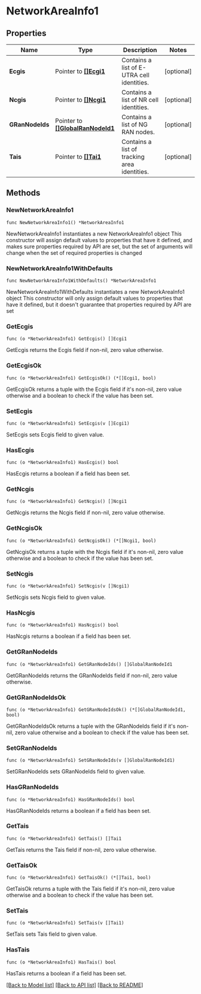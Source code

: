# NetworkAreaInfo1

## Properties

Name | Type | Description | Notes
------------ | ------------- | ------------- | -------------
**Ecgis** | Pointer to [**[]Ecgi1**](Ecgi1.md) | Contains a list of E-UTRA cell identities. | [optional] 
**Ncgis** | Pointer to [**[]Ncgi1**](Ncgi1.md) | Contains a list of NR cell identities. | [optional] 
**GRanNodeIds** | Pointer to [**[]GlobalRanNodeId1**](GlobalRanNodeId1.md) | Contains a list of NG RAN nodes. | [optional] 
**Tais** | Pointer to [**[]Tai1**](Tai1.md) | Contains a list of tracking area identities. | [optional] 

## Methods

### NewNetworkAreaInfo1

`func NewNetworkAreaInfo1() *NetworkAreaInfo1`

NewNetworkAreaInfo1 instantiates a new NetworkAreaInfo1 object
This constructor will assign default values to properties that have it defined,
and makes sure properties required by API are set, but the set of arguments
will change when the set of required properties is changed

### NewNetworkAreaInfo1WithDefaults

`func NewNetworkAreaInfo1WithDefaults() *NetworkAreaInfo1`

NewNetworkAreaInfo1WithDefaults instantiates a new NetworkAreaInfo1 object
This constructor will only assign default values to properties that have it defined,
but it doesn't guarantee that properties required by API are set

### GetEcgis

`func (o *NetworkAreaInfo1) GetEcgis() []Ecgi1`

GetEcgis returns the Ecgis field if non-nil, zero value otherwise.

### GetEcgisOk

`func (o *NetworkAreaInfo1) GetEcgisOk() (*[]Ecgi1, bool)`

GetEcgisOk returns a tuple with the Ecgis field if it's non-nil, zero value otherwise
and a boolean to check if the value has been set.

### SetEcgis

`func (o *NetworkAreaInfo1) SetEcgis(v []Ecgi1)`

SetEcgis sets Ecgis field to given value.

### HasEcgis

`func (o *NetworkAreaInfo1) HasEcgis() bool`

HasEcgis returns a boolean if a field has been set.

### GetNcgis

`func (o *NetworkAreaInfo1) GetNcgis() []Ncgi1`

GetNcgis returns the Ncgis field if non-nil, zero value otherwise.

### GetNcgisOk

`func (o *NetworkAreaInfo1) GetNcgisOk() (*[]Ncgi1, bool)`

GetNcgisOk returns a tuple with the Ncgis field if it's non-nil, zero value otherwise
and a boolean to check if the value has been set.

### SetNcgis

`func (o *NetworkAreaInfo1) SetNcgis(v []Ncgi1)`

SetNcgis sets Ncgis field to given value.

### HasNcgis

`func (o *NetworkAreaInfo1) HasNcgis() bool`

HasNcgis returns a boolean if a field has been set.

### GetGRanNodeIds

`func (o *NetworkAreaInfo1) GetGRanNodeIds() []GlobalRanNodeId1`

GetGRanNodeIds returns the GRanNodeIds field if non-nil, zero value otherwise.

### GetGRanNodeIdsOk

`func (o *NetworkAreaInfo1) GetGRanNodeIdsOk() (*[]GlobalRanNodeId1, bool)`

GetGRanNodeIdsOk returns a tuple with the GRanNodeIds field if it's non-nil, zero value otherwise
and a boolean to check if the value has been set.

### SetGRanNodeIds

`func (o *NetworkAreaInfo1) SetGRanNodeIds(v []GlobalRanNodeId1)`

SetGRanNodeIds sets GRanNodeIds field to given value.

### HasGRanNodeIds

`func (o *NetworkAreaInfo1) HasGRanNodeIds() bool`

HasGRanNodeIds returns a boolean if a field has been set.

### GetTais

`func (o *NetworkAreaInfo1) GetTais() []Tai1`

GetTais returns the Tais field if non-nil, zero value otherwise.

### GetTaisOk

`func (o *NetworkAreaInfo1) GetTaisOk() (*[]Tai1, bool)`

GetTaisOk returns a tuple with the Tais field if it's non-nil, zero value otherwise
and a boolean to check if the value has been set.

### SetTais

`func (o *NetworkAreaInfo1) SetTais(v []Tai1)`

SetTais sets Tais field to given value.

### HasTais

`func (o *NetworkAreaInfo1) HasTais() bool`

HasTais returns a boolean if a field has been set.


[[Back to Model list]](../README.md#documentation-for-models) [[Back to API list]](../README.md#documentation-for-api-endpoints) [[Back to README]](../README.md)


